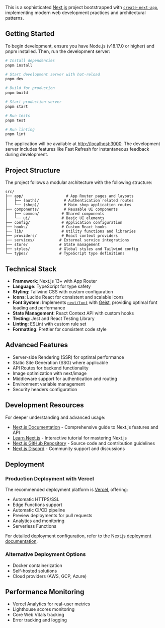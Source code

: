 This is a sophisticated [Next.js](https://nextjs.org) project bootstrapped with [`create-next-app`](https://nextjs.org/docs/app/api-reference/cli/create-next-app), implementing modern web development practices and architectural patterns.

## Getting Started

To begin development, ensure you have Node.js (v18.17.0 or higher) and pnpm installed. Then, run the development server:

```bash
# Install dependencies
pnpm install

# Start development server with hot-reload
pnpm dev

# Build for production
pnpm build

# Start production server
pnpm start

# Run tests
pnpm test

# Run linting
pnpm lint
```

The application will be available at [http://localhost:3000](http://localhost:3000). The development server includes features like Fast Refresh for instantaneous feedback during development.

## Project Structure

The project follows a modular architecture with the following structure:

```
src/
├── app/                   # App Router pages and layouts
│   ├── (auth)/           # Authentication related routes
│   └── (shop)/           # Main shop application routes
├── components/           # Reusable UI components
│   ├── common/          # Shared components
│   └── ui/              # Basic UI elements
├── config/              # Application configuration
├── hooks/               # Custom React hooks
├── lib/                 # Utility functions and libraries
├── providers/           # React context providers
├── services/           # External service integrations
├── store/              # State management
├── styles/             # Global styles and Tailwind config
└── types/              # TypeScript type definitions
```

## Technical Stack

- **Framework**: Next.js 13+ with App Router
- **Language**: TypeScript for type safety
- **Styling**: Tailwind CSS with custom configuration
- **Icons**: Lucide React for consistent and scalable icons
- **Font System**: Implements [`next/font`](https://nextjs.org/docs/app/building-your-application/optimizing/fonts) with [Geist](https://vercel.com/font), providing optimal font loading and performance
- **State Management**: React Context API with custom hooks
- **Testing**: Jest and React Testing Library
- **Linting**: ESLint with custom rule set
- **Formatting**: Prettier for consistent code style

## Advanced Features

- Server-side Rendering (SSR) for optimal performance
- Static Site Generation (SSG) where applicable
- API Routes for backend functionality
- Image optimization with next/image
- Middleware support for authentication and routing
- Environment variable management
- Security headers configuration

## Development Resources

For deeper understanding and advanced usage:

- [Next.js Documentation](https://nextjs.org/docs) - Comprehensive guide to Next.js features and API
- [Learn Next.js](https://nextjs.org/learn) - Interactive tutorial for mastering Next.js
- [Next.js GitHub Repository](https://github.com/vercel/next.js) - Source code and contribution guidelines
- [Next.js Discord](https://nextjs.org/discord) - Community support and discussions

## Deployment

### Production Deployment with Vercel

The recommended deployment platform is [Vercel](https://vercel.com/new?utm_medium=default-template&filter=next.js&utm_source=create-next-app&utm_campaign=create-next-app-readme), offering:

- Automatic HTTPS/SSL
- Edge Functions support
- Automatic CI/CD pipeline
- Preview deployments for pull requests
- Analytics and monitoring
- Serverless Functions

For detailed deployment configuration, refer to the [Next.js deployment documentation](https://nextjs.org/docs/app/building-your-application/deploying).

### Alternative Deployment Options

- Docker containerization
- Self-hosted solutions
- Cloud providers (AWS, GCP, Azure)

## Performance Monitoring

- Vercel Analytics for real-user metrics
- Lighthouse scores monitoring
- Core Web Vitals tracking
- Error tracking and logging

<!-- ## Contributing

Please read our CONTRIBUTING.md file for guidelines on code style, branch naming conventions, and the pull request process. -->
